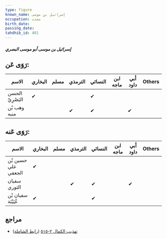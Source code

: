 ```yaml
---
type: figure
known_name: إسرائيل بن موسى
occupation: محدث
birth_date:
passing_date:
tahdhib_id: 401
---
```

##### إسرائيل بن موسى أبو موسى البصري

## رَوَى عَن:
| الاسم            | البخاري | مسلم | الترمذي | النسائي | ابن ماجه | أبي داود | Others |
| ---------------- | ------- | ---- | ------- | ------- | -------- | -------- | ------ |
| الحسن البَصْرِيّ | ✔       |      |         | ✔       |          |          |        |
| وهب بْن منبه     |         |      | ✔       | ✔       |          | ✔        |        |
## رَوَى عَنه:
| الاسم               | البخاري | مسلم | الترمذي | النسائي | ابن ماجه | أبي داود | Others |
| ------------------- | ------- | ---- | ------- | ------- | -------- | -------- | ------ |
| حسين بْن علي الجعفي | ✔       |      |         |         |          |          |        |
| سفيان الثوري        |         |      | ✔       | ✔       |          | ✔        |        |
| سفيان بْن عُيَيْنَة | ✔       |      |         | ✔       |          |          |        |
## مراجع
- [تهذيب الكمال ٢-٥١٥](obsidian://open?vault=Tahdhib-al-Kamal&file=Figures/٤٠١-إسرائيل%20بن%20موسى%20أبو%20موسى%20البصري) ([رابط الشاملة](https://shamela.ws/book/3722/996))